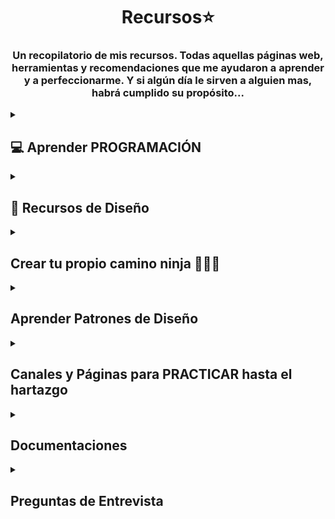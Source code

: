 # <h1 align="center"> Recursos⭐ </h1>
<h3 align="center">Un recopilatorio de mis recursos. Todas aquellas páginas web, herramientas y recomendaciones que me ayudaron a aprender y a perfeccionarme. Y si algún día le sirven a alguien mas, habrá cumplido su propósito...</h3>

 <!-- SECCION APRENDER PROGRAMACION + -->
<details>
<summary><h2>💻 Aprender PROGRAMACIÓN</h2></summary>
<details>
<summary><h4>🌼 Cursos Gratis </h4> </summary>

   • <a href="https://dev.to/devmount/8-games-to-learn-css-the-fun-way-4e0f">Aprender CSS</a><br>
    Este es un artículo que contiene una lista de JUEGOS para aprender CSS. Creeme que sirve 😉
    Contiene algunos conocidos como Flexbox Froggy, Grid Garden, CSS Diner, entre otros<br>
    <img src="css.png" width="500px"> <br>

  • <a href="https://gridcritters.com/">Grid Citters</a> 
  • <a href="https://codingfantasy.com/games/flexboxadventure">Coding Fantasy</a>
  • <a href="https://www.codemonkey.com/">Code Monkey</a>
  • <a href="https://www.codeanalogies.com/csssundae/">CSS Sundae</a>
  • <a href="https://ishadeed.com/article/learn-css-positioning/">CSS Positioning</a> <br>
    Siguiendo con los JUEGOS para aprender a programar, también tenía a mano estos.<br>
    <img src="css-games.png" width="500px"> <br>

   • <a href="https://www.freecodecamp.org/">FreeCodeCamp</a><br>
   Es una plataforma educativa en línea que proporciona cursos gratuitos de programación y desarrollo web. 
   El objetivo principal de FreeCodeCamp es ayudar a las personas a aprender a programar y desarrollar habilidades en 
   tecnologías web como HTML, CSS, JavaScript, React, Node.js y más.<br>
  <img src="free.png" width="500px"> <br>

   • <a href="https://argentinaprograma.com/curso-javascript">Argentina Programa</a><br>
  ¿Sabías que Argentina Programa tiene un curso de Javascipt al que podes acceder gratis sin si quiera ser beneficiario de la beca?<br>
  <img src="argentina.png" width="500px"> <br>

  • <a href="https://app.edutin.com/category">Edutin</a><br>
  Cursos de programación, base de datos y prácticamente de lo que quieras. Esta web recopila distintos videos, 
  recursos y herramientas para poder enseñarte, la variedad que tienen en enorme<br>
  <img src="escuela-vue.png" width="500px"> <br>

  • <a href="https://www.theodinproject.com/">The Odin Project</a><br>
  Es una comunidad de código abierto dedicada a proporcionar fuentes de información para aprender cero hasta ser un desarrollador fullstack <br>
  <img src="odin.png" width="500px"> <br>
  
  • <a href="https://www.udemy.com/course/crea-una-landing-page-moderna-con-html-css-y-javascript/">Crea una Landing Page</a> <br>
  Es un curso gratis en la plataforma de UDEMY donde podemos crear una landing page con HTML, CSS y Javascript. Simple, corto y de práctica. <br>
  <img src="landing.png" width="500px"> <br>

 • <a href="https://escuelavue.es/">Escuela VUE</a><br>
  Cursos de Js Avanzado y VueJS. Cuenta con una comunidad de Discord, 11 cursos y 249 lecciones. <br>
  <img src="escuela-vue.png" width="500px"> <br>

  • <a href="https://ieeeitba.org.ar/cursospython?utm_source=emBlue&utm_medium=email&utm_campaign=Bienvenida%20Curso%20Introductorio%201Q2022&utm_content=Bienvenida--    Clase%201:%20Curso%20Introducci%C3%B3n%20a%20la%20Programaci%C3%B3n%20IEEE-ITBA&utm_term=multiple--3--none--0-10--ENVIO%20SIMPLE">ITBA - Introductory Python Course</a><br>
  Curso gratuito, dictado por la asociación estudiantil del Instituto Tecnológico de Buenos Aires. Es una Introducción a Python. Para acceder a él
  debes inscribirte en la Edición que se encuentre vigente en ese momento<br>
  <img src="itba.png" width="500px"> <br> 



<!-- Sumar + -->

</details>

<details>
<summary> <h4>💸 Cursos Pagos </h4> </summary>

  • <a href="https://www.udemy.com/course/javascript-moderno-guia-definitiva-construye-10-proyectos/">Aprendiendo JS MODERNO - Curso MERN - Construye +20 Proyectos</a><br>
  Es un curso muy completo en la plataforma de UDEMY que va desde JS básico a JS avanzado. Tiene su parte de Testing (Jest y Cypress), 
  un acercamiento a los patrones de diseño, Express, Bootstrap, Tailwind CSS, una introducción a Vue, React, 
  Mongo DB, Node JS y finaliza con un proyecto MERN que integra todo lo aprendido.<br>
  <img src="curso-juan.png" width="500px"><br>

 <!-- Sumar + -->
</details>

</details>


<!-- SECCION RECURSOS DE DISEÑO + -->
<details>
<summary><h2>🌈 Recursos de Diseño </h2></summary>

  <details>
   
  <summary>✏ Páginas de edición en general</summary>

   • <a href="https://new.express.adobe.com/">Adobe Express</a>  <br>
  Su versión gratuita es bastante completa y es para siempre, te ayuda a crear CONTENIDO DESTACABLE 
  para redes sociales, páginas web, etc (folletos, logotipos, banners)   <br>
  <img src="adobe.png" width="500px">   <br>

  </details>


   <details>
   
  <summary>🎞 Imagenes</summary>

  Contenido de la sección 2.

  Puedes agregar cualquier texto, imágenes, enlaces o cualquier otro contenido aquí.

  </details>
  
   <details>
   
  <summary>Texto</summary>

  Contenido de la sección 2.

  Puedes agregar cualquier texto, imágenes, enlaces o cualquier otro contenido aquí.

  </details>
   <details>
   
  <summary>Iconos</summary>

  Contenido de la sección 2.

  Puedes agregar cualquier texto, imágenes, enlaces o cualquier otro contenido aquí.

  </details>
   <details>
   
  <summary>Video</summary>

  Contenido de la sección 2.

  Puedes agregar cualquier texto, imágenes, enlaces o cualquier otro contenido aquí.

  </details>
   <details>
   
  <summary>Audios</summary>

  Contenido de la sección 2.

  Puedes agregar cualquier texto, imágenes, enlaces o cualquier otro contenido aquí.

  </details>
   <details>
   
  <summary>Otros</summary>

  Contenido de la sección 2.

  Puedes agregar cualquier texto, imágenes, enlaces o cualquier otro contenido aquí.

  </details>

</details>


<!-- Seccion Roadmap -->
 <details>
   
<summary> <h2> Crear tu propio camino ninja 🦊🍥🍜 </h2> </summary>

Contenido de la sección 2.

Puedes agregar cualquier texto, imágenes, enlaces o cualquier otro contenido aquí.

</details>


<!-- Seciion Patrones de Diseño -->
 <details>
   
<summary> <h2> Aprender Patrones de Diseño </h2> </summary>

Contenido de la sección 2.

Puedes agregar cualquier texto, imágenes, enlaces o cualquier otro contenido aquí.

</details>


<!-- Seciion Practica hasta que se te caigan los ojos -->
 <details>
   
<summary> <h2> Canales y Páginas para PRACTICAR hasta el hartazgo </h2> </summary>

 • <a href="https://www.faztweb.com/">Fazt.dev</a>  <br>
  Tiene 586 tutoriales donde te enseña distintos lenguajes, librerías, frameworks por medio de la práctica, diseñando muchas veces proyectos
  que estan muy estéticos para presentar<br>
  <img src="fazt.png" width="500px"><br>

</details>

<!-- Section Documentaciones -->
 <details>
   
<summary>  <h2> Documentaciones </h2> </summary>

 • <a href="https://www.w3schools.com/">W3Schools</a><br>
  Documentación sobre HTML, CSS, JS, SQL, PYTHON, JAVA, PHP, BOOTSTRAP, C, C++, C#, REACT, R, JQUERY, DJANGO, TYPESCRIPT, NODEJS, MYSQL.<br>
  <img src="w3.png" width="500px"> <br>

</details>

<!-- Seciion Entrevistas -->
 <details>
   
<summary>  <h2> Preguntas de Entrevista </h2> </summary>

Contenido de la sección 2.

Puedes agregar cualquier texto, imágenes, enlaces o cualquier otro contenido aquí.

</details>




